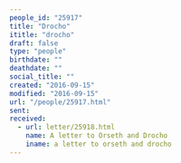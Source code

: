 ```yaml
---
people_id: "25917"
title: "Drocho"
ititle: "drocho"
draft: false
type: "people"
birthdate: ""
deathdate: ""
social_title: ""
created: "2016-09-15"
modified: "2016-09-15"
url: "/people/25917.html"
sent:
received:
  - url: letter/25918.html
    name: A letter to Orseth and Drocho
    iname: a letter to orseth and drocho
---
```

